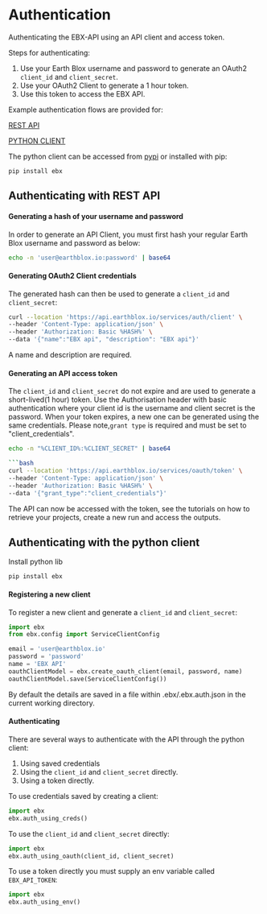 # Authentication

Authenticating the EBX-API using an API client and access token.
 
Steps for authenticating: 
1. Use your Earth Blox username and password to generate an OAuth2 `client_id` and `client_secret`. 
2. Use your OAuth2 Client to generate a 1 hour token. 
3. Use this token to access the EBX API. 

Example authentication flows are provided for:

[REST API](#Authenticating-with-REST-API) 

[PYTHON CLIENT](#Authenticating-with-the-python-client)


The python client can be accessed from [pypi](https://pypi.org/project/ebx/) or installed with pip: 

```
pip install ebx
```

## Authenticating with REST API

#### Generating a hash of your username and password

In order to generate an API Client, you must first hash your regular Earth Blox username and password as below: 

```bash
echo -n 'user@earthblox.io:password' | base64
```
#### Generating OAuth2 Client credentials

The generated hash can then be used to generate a `client_id` and `client_secret`: 

```bash
curl --location 'https://api.earthblox.io/services/auth/client' \
--header 'Content-Type: application/json' \
--header 'Authorization: Basic %HASH%' \
--data '{"name":"EBX api", "description": "EBX api"}'
```
A name and description are required.

#### Generating an API access token

The `client_id` and `client_secret` do not expire and are used to generate a short-lived(1 hour) token.
Use the Authorisation header with basic authentication where your client id is the username and client secret is the password.
When your token expires, a new one can be generated using the same credentials. Please note,`grant type` is required and must be set to "client_credentials".

```bash
echo -n "%CLIENT_ID%:%CLIENT_SECRET" | base64

```bash 
curl --location 'https://api.earthblox.io/services/oauth/token' \
--header 'Content-Type: application/json' \
--header 'Authorization: Basic %HASH%' \
--data '{"grant_type":"client_credentials"}'
```

The API can now be accessed with the token, see the tutorials on how to retrieve your projects, create a new run and access the outputs. 

## Authenticating with the python client

Install python lib

```
pip install ebx
```


#### Registering a new client

To register a new client and generate a `client_id` and `client_secret`: 

```python
import ebx
from ebx.config import ServiceClientConfig

email = 'user@earthblox.io'
password = 'password'
name = 'EBX API'
oauthClientModel = ebx.create_oauth_client(email, password, name)
oauthClientModel.save(ServiceClientConfig())
```
By default the details are saved in a file within .ebx/.ebx.auth.json in the current working directory.

#### Authenticating 


There are several ways to authenticate with the API through the python client: 

1. Using saved credentials
2. Using the `client_id` and `client_secret` directly. 
3. Using a token directly. 

To use credentials saved by creating a client: 

```python 
import ebx
ebx.auth_using_creds()
```

To use the `client_id` and `client_secret` directly: 

```python
import ebx
ebx.auth_using_oauth(client_id, client_secret)
```

To use a token directly you must supply an env variable called `EBX_API_TOKEN`: 
```python
import ebx
ebx.auth_using_env()
```
